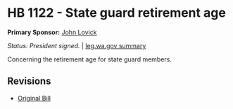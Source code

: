 # HB 1122 - State guard retirement age
**Primary Sponsor:** [John Lovick](/person/leg/john.lovick.md)

*Status: President signed.* | [leg.wa.gov summary](https://app.leg.wa.gov/billsummary?BillNumber=1122&Year=2021)

Concerning the retirement age for state guard members.

## Revisions
* [Original Bill](1/)